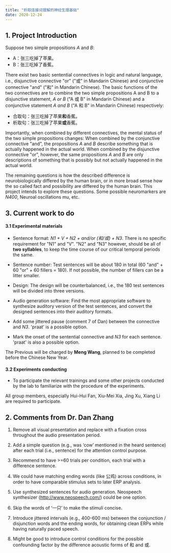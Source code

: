 ```yaml
---
title: "析取连接词理解的神经生理基础"
date: 2020-12-24
---
```


## 1. Project Introduction

Suppose two simple propositions _A_ and _B_:

- A：张三吃掉了苹果。
- B：张三吃掉了香蕉。

There exist two basic sentential connectives in logic and natural language, i.e., disjunctive connective "or" ("或" in Mandarin Chinese) and conjunctive connective "and" ("和" in Mandarin Chinese). The basic functions of the two connectives are to combine the two simple propositions A and B to a disjunctive statement, _A or B_ ("A 或 B" in Mandarin Chinese) and a conjunctive statement _A and B_ ("A 和 B" in Mandarin Chinese) respectively:

- 合取句：张三吃掉了苹果**和**香蕉。
- 析取句：张三吃掉了苹果**或**香蕉。

Importantly, when combined by different connectives, the mental status of the two simple propositions changes: When combined by the conjunctive connective "and", the propositions _A_ and _B_ describe something that is actually happened in the actual world. When combined by the disjunctive connective "or", however, the same propositions _A_ and _B_ are only descriptions of something that is possibly but not actually happened in the actual world.

The remaining questions is how the described difference is neurobiologically differed by the human brain, or in more broad sense how the so called fact and possibility are differed by the human brain. This project intends to explore these questions. Some possible neuromarkers are  _N400_, Neuroal oscillations mu, etc.

## 3. Current work to do

#### 3.1 Experimental materials

- Sentence format: _N1 + V + N2 + and/or (和/或) + N3_. There is no specific requirement for "N1" and "V". "N2" and "N3" however, should be all of __two syllables__, to keep the time course of our critical temporal periods the same.

- Sentence number: Test sentences will be about 180 in total (60 "and" + 60 "or" + 60 fillers = 180). If not possible, the number of fillers can be a litter smaller.

- Design: The design will be counterbalanced, i.e., the 180 test sentences will be divided into three versions.

- Audio generation software: Find the most appropriate software to synthesize auditory version of the test sentences, and convert the designed sentences into their auditory formats.

- Add some jittered pause (comment 7 of Dan) between the connective and _N3_. 'praat' is a possible option.

- Mark the onset of the sentential connective and _N3_ for each sentence. 'praat' is also a possible option.

The Previous will be charged by **Meng Wang**, planned to be completed before the Chinese New Year.

#### 3.2 Experiments conducting

- To participate the relevant trainings and some other projects conducted by the lab to familiarize with the procedure of the experiments.

All group members, especially Hui-Hui Fan, Xiu-Mei Xia, Jing Xu, Xiang Li are required to participate.

## 2. Comments from Dr. Dan Zhang

1. Remove all visual presentation and replace with a fixation cross throughout the audio presentation period.

2. Add a simple question (e.g., was ‘cow’ mentioned in the heard sentence) after each trial (i.e., sentence) for the attention control purpose.

3. Recommend to have >=60 trials per condition, each trial with a difference sentence. 

4. We could have matching ending words (like 公鸡) across conditions, in order to have comparable stimulus sets to later ERP analysis.

5. Use synthesized sentences for audio generation. Neospeech synthesizer (http://www.neospeech.com/) could be one option.

6. Skip the words of ‘一只’ to make the stimuli concise.

7. Introduce jittered intervals (e.g., 400-600 ms) between the conjunction / disjunction words and the ending words, for obtaining clean ERPs while having naturally paced speech.

8. Might be good to introduce control conditions for the possible confounding factor by the difference acoustic forms of 和 and 或.